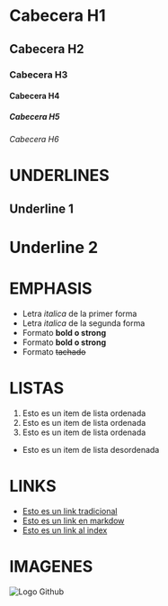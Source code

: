 # Cabecera H1
## Cabecera H2
### Cabecera H3
#### Cabecera H4
##### Cabecera H5
###### Cabecera H6

# UNDERLINES
Underline 1
-----------
Underline 2
===========



# EMPHASIS
- Letra *italica* de la primer forma 
- Letra _italica_ de la segunda forma 
- Formato **bold o strong**
- Formato __bold o strong__
- Formato ~~tachado~~

# LISTAS
1. Esto es un item de lista ordenada 
2. Esto es un item de lista ordenada
3. Esto es un item de lista ordenada
- Esto es un item de lista desordenada

# LINKS
- <a href="http://www.google.com">Esto es un link tradicional</a>
- [Esto es un link en markdow](http://www.google.com)
- [Esto es un link al index](index.html)

# IMAGENES
![Logo Github](https://image.flaticon.com/icons/png/512/25/25231.png)